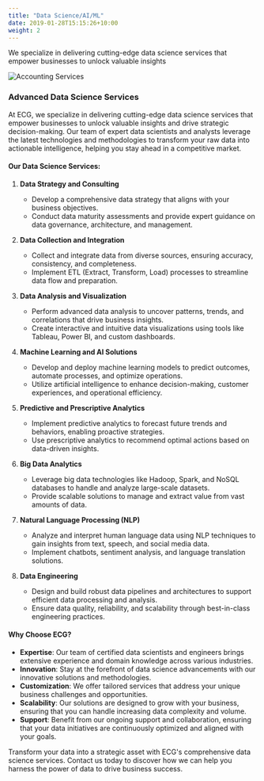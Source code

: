 ```yaml
---
title: "Data Science/AI/ML"
date: 2019-01-28T15:15:26+10:00
weight: 2
---
```


 We specialize in delivering cutting-edge data science services that empower businesses to unlock valuable insights

![Accounting Services](/images/austin-distel-nGc5RT2HmF0-unsplash.jpg)

### Advanced Data Science Services

At ECG, we specialize in delivering cutting-edge data science services that empower businesses to unlock valuable insights and drive strategic decision-making. Our team of expert data scientists and analysts leverage the latest technologies and methodologies to transform your raw data into actionable intelligence, helping you stay ahead in a competitive market.

#### Our Data Science Services:

1. **Data Strategy and Consulting**
   - Develop a comprehensive data strategy that aligns with your business objectives.
   - Conduct data maturity assessments and provide expert guidance on data governance, architecture, and management.

2. **Data Collection and Integration**
   - Collect and integrate data from diverse sources, ensuring accuracy, consistency, and completeness.
   - Implement ETL (Extract, Transform, Load) processes to streamline data flow and preparation.

3. **Data Analysis and Visualization**
   - Perform advanced data analysis to uncover patterns, trends, and correlations that drive business insights.
   - Create interactive and intuitive data visualizations using tools like Tableau, Power BI, and custom dashboards.

4. **Machine Learning and AI Solutions**
   - Develop and deploy machine learning models to predict outcomes, automate processes, and optimize operations.
   - Utilize artificial intelligence to enhance decision-making, customer experiences, and operational efficiency.

5. **Predictive and Prescriptive Analytics**
   - Implement predictive analytics to forecast future trends and behaviors, enabling proactive strategies.
   - Use prescriptive analytics to recommend optimal actions based on data-driven insights.

6. **Big Data Analytics**
   - Leverage big data technologies like Hadoop, Spark, and NoSQL databases to handle and analyze large-scale datasets.
   - Provide scalable solutions to manage and extract value from vast amounts of data.

7. **Natural Language Processing (NLP)**
   - Analyze and interpret human language data using NLP techniques to gain insights from text, speech, and social media data.
   - Implement chatbots, sentiment analysis, and language translation solutions.

8. **Data Engineering**
   - Design and build robust data pipelines and architectures to support efficient data processing and analysis.
   - Ensure data quality, reliability, and scalability through best-in-class engineering practices.

#### Why Choose ECG?

- **Expertise**: Our team of certified data scientists and engineers brings extensive experience and domain knowledge across various industries.
- **Innovation**: Stay at the forefront of data science advancements with our innovative solutions and methodologies.
- **Customization**: We offer tailored services that address your unique business challenges and opportunities.
- **Scalability**: Our solutions are designed to grow with your business, ensuring that you can handle increasing data complexity and volume.
- **Support**: Benefit from our ongoing support and collaboration, ensuring that your data initiatives are continuously optimized and aligned with your goals.

Transform your data into a strategic asset with ECG's comprehensive data science services. Contact us today to discover how we can help you harness the power of data to drive business success.

